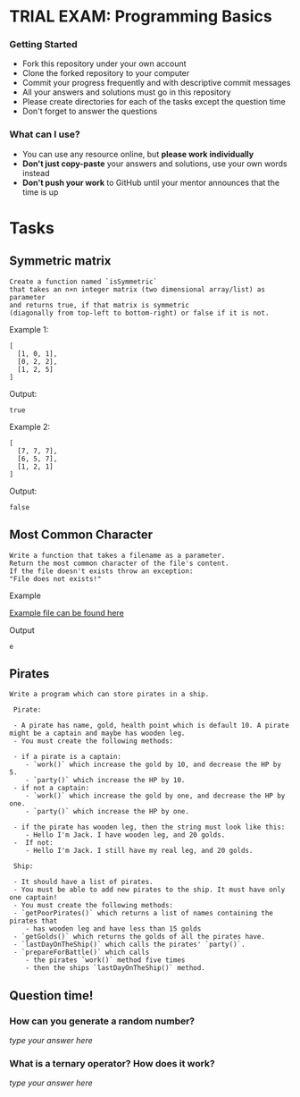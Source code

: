 # TRIAL EXAM: Programming Basics

### Getting Started

 - Fork this repository under your own account
 - Clone the forked repository to your computer
 - Commit your progress frequently and with descriptive commit messages
 - All your answers and solutions must go in this repository
 - Please create directories for each of the tasks except the question time
 - Don't forget to answer the questions

### What can I use?

- You can use any resource online, but **please work individually**
- **Don't just copy-paste** your answers and solutions, use your own words instead
- **Don't push your work** to GitHub until your mentor announces that the time is up


# Tasks

## Symmetric matrix

```
Create a function named `isSymmetric` 
that takes an n×n integer matrix (two dimensional array/list) as parameter
and returns true, if that matrix is symmetric
(diagonally from top-left to bottom-right) or false if it is not.
```

Example 1:

```
[
  [1, 0, 1],
  [0, 2, 2],
  [1, 2, 5]
]
```

Output:

```
true
```

Example 2:

```
[
  [7, 7, 7],
  [6, 5, 7],
  [1, 2, 1]
]
```

Output:

```
false
```

## Most Common Character

```
Write a function that takes a filename as a parameter.
Return the most common character of the file's content.
If the file doesn't exists throw an exception:
"File does not exists!"
```

Example

[Example file can be found here](./countchar.txt)

Output

```
e
```

## Pirates

``` 
Write a program which can store pirates in a ship.

 Pirate:
 
 - A pirate has name, gold, health point which is default 10. A pirate might be a captain and maybe has wooden leg.
 - You must create the following methods:

 - if a pirate is a captain:
    - `work()` which increase the gold by 10, and decrease the HP by 5.
    - `party()` which increase the HP by 10.
 - if not a captain:
    - `work()` which increase the gold by one, and decrease the HP by one.
    - `party()` which increase the HP by one.

 - if the pirate has wooden leg, then the string must look like this:
    - Hello I'm Jack. I have wooden leg, and 20 golds.
 -  If not:
    - Hello I'm Jack. I still have my real leg, and 20 golds. 
  
 Ship:

 - It should have a list of pirates.
 - You must be able to add new pirates to the ship. It must have only one captain!
 - You must create the following methods:
 - `getPoorPirates()` which returns a list of names containing the pirates that
    - has wooden leg and have less than 15 golds
 - `getGolds()` which returns the golds of all the pirates have.
 - `lastDayOnTheShip()` which calls the pirates' `party()`.
 - `prepareForBattle()` which calls 
    - the pirates `work()` method five times
    - then the ships `lastDayOnTheShip()` method.

```

## Question time!

### How can you generate a random number?

*type your answer here*

### What is a ternary operator? How does it work?

*type your answer here*
